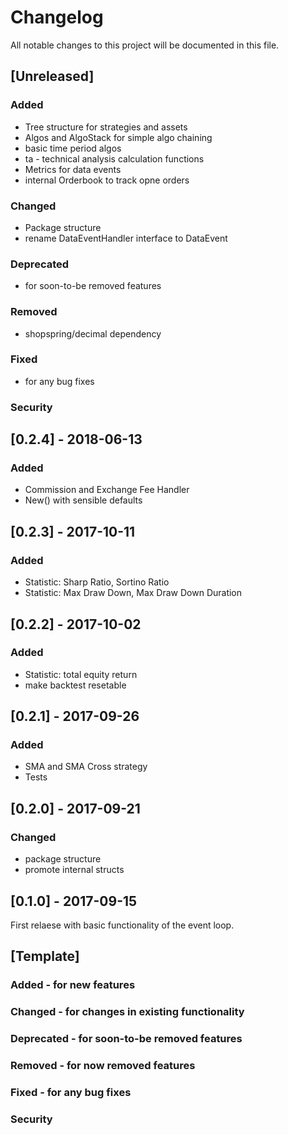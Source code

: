 # Changelog

All notable changes to this project will be documented in this file.

## [Unreleased]

### Added

- Tree structure for strategies and assets
- Algos and AlgoStack for simple algo chaining
- basic time period algos
- ta - technical analysis calculation functions
- Metrics for data events
- internal Orderbook to track opne orders

### Changed

- Package structure
- rename DataEventHandler interface to DataEvent

### Deprecated

- for soon-to-be removed features

### Removed

- shopspring/decimal dependency

### Fixed

- for any bug fixes

### Security

## [0.2.4] - 2018-06-13

### Added

- Commission and Exchange Fee Handler
- New() with sensible defaults

## [0.2.3] - 2017-10-11

### Added

- Statistic: Sharp Ratio, Sortino Ratio
- Statistic: Max Draw Down, Max Draw Down Duration

## [0.2.2] - 2017-10-02

### Added

- Statistic: total equity return
- make backtest resetable

## [0.2.1] - 2017-09-26

### Added

- SMA and SMA Cross strategy
- Tests

## [0.2.0] - 2017-09-21

### Changed

- package structure
- promote internal structs

## [0.1.0] - 2017-09-15

First relaese with basic functionality of the event loop.

## [Template]

### Added - for new features

### Changed - for changes in existing functionality

### Deprecated - for soon-to-be removed features

### Removed - for now removed features

### Fixed - for any bug fixes

### Security
